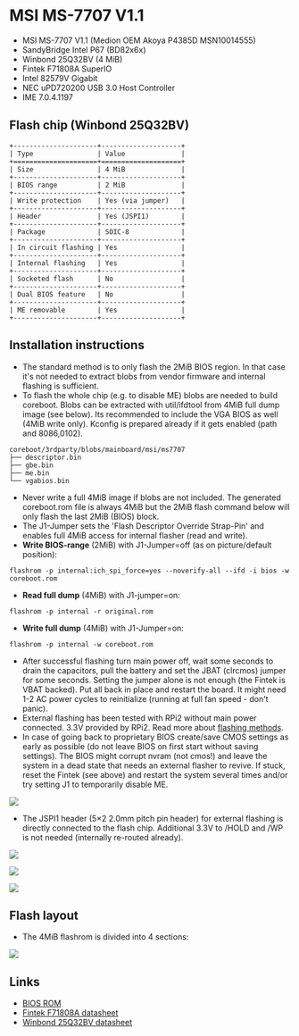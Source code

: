 # MSI MS-7707 V1.1

* MSI MS-7707 V1.1 (Medion OEM Akoya P4385D MSN10014555)
* SandyBridge Intel P67 (BD82x6x)
* Winbond 25Q32BV (4 MiB)
* Fintek F71808A SuperIO
* Intel 82579V Gigabit
* NEC uPD720200 USB 3.0 Host Controller
* IME 7.0.4.1197

## Flash chip (Winbond 25Q32BV)
```{eval-rst}
+---------------------+--------------------+
| Type                | Value              |
+=====================+====================+
| Size                | 4 MiB              |
+---------------------+--------------------+
| BIOS range          | 2 MiB              |
+---------------------+--------------------+
| Write protection    | Yes (via jumper)   |
+---------------------+--------------------+
| Header              | Yes (JSPI1)        |
+---------------------+--------------------+
| Package             | SOIC-8             |
+---------------------+--------------------+
| In circuit flashing | Yes                |
+---------------------+--------------------+
| Internal flashing   | Yes                |
+---------------------+--------------------+
| Socketed flash      | No                 |
+---------------------+--------------------+
| Dual BIOS feature   | No                 |
+---------------------+--------------------+
| ME removable        | Yes                |
+---------------------+--------------------+
```

## Installation instructions
* The standard method is to only flash the 2MiB BIOS region. In that case it's
not needed to extract blobs from vendor firmware and internal flashing is
sufficient.
* To flash the whole chip (e.g. to disable ME) blobs are needed to build
coreboot. Blobs can be extracted with util/ifdtool from 4MiB full dump image
(see below). Its recommended to include the VGA BIOS as well (4MiB write only).
Kconfig is prepared already if it gets enabled (path and 8086,0102).
```
coreboot/3rdparty/blobs/mainboard/msi/ms7707
├── descriptor.bin
├── gbe.bin
├── me.bin
└── vgabios.bin
```
* Never write a full 4MiB image if blobs are not included. The generated
coreboot.rom file is always 4MiB but the 2MiB flash command below will only
flash the last 2MiB (BIOS) block.
* The J1-Jumper sets the 'Flash Descriptor Override Strap-Pin' and enables
full 4MiB access for internal flasher (read and write).
* **Write BIOS-range** (2MiB) with J1-Jumper=off (as on picture/default
	position):
```
flashrom -p internal:ich_spi_force=yes --noverify-all --ifd -i bios -w coreboot.rom
```
* **Read full dump** (4MiB) with J1-jumper=on:
```
flashrom -p internal -r original.rom
```
* **Write full dump** (4MiB) with J1-Jumper=on:
```
flashrom -p internal -w coreboot.rom
```
* After successful flashing turn main power off, wait some seconds to drain
the capacitors, pull the battery and set the JBAT (clrcmos) jumper for some
seconds. Setting the jumper alone is not enough (the Fintek is VBAT backed).
Put all back in place and restart the board. It might need 1-2 AC power cycles
to reinitialize (running at full fan speed - don't panic).
* External flashing has been tested with RPi2 without main power connected.
3.3V provided by RPi2. Read more about [flashing methods].
* In case of going back to proprietary BIOS create/save CMOS settings as early
as possible (do not leave BIOS on first start without saving settings).
The BIOS might corrupt nvram (not cmos!) and leave the system in a dead state
that needs an external flasher to revive. If stuck, reset the Fintek (see
above) and restart the system several times and/or try setting J1 to
temporarily disable ME.

![](J1-flash-protect.jpg)

* The JSPI1 header (5×2 2.0mm pitch pin header) for external flashing is
directly connected to the flash chip. Additional 3.3V to /HOLD and /WP is not
needed (internally re-routed already).

![](JSPI1-Winbond-W25Q32BVSIG.jpg)

![](JSPI1-connected.jpg)

![](JSPI1.png)

## Flash layout

* The 4MiB flashrom is divided into 4 sections:

![][flashlayout]

## Links

- [BIOS ROM]
- [Fintek F71808A datasheet]
- [Winbond 25Q32BV datasheet]

[BIOS ROM]: https://www.medion.com/de/servicebackend/_lightbox/treiber_details.php?did=9744
[Winbond 25Q32BV datasheet]: https://www.winbond.com/resource-files/w25q32bv_revi_100413_wo_automotive.pdf
[Fintek F71808A datasheet]: https://www.alldatasheet.com/datasheet-pdf/pdf/459069/FINTEK/F71808A.html
[flashlayout]: flashlayout.svg
[flashing methods]: ../../../tutorial/flashing_firmware/index.md
